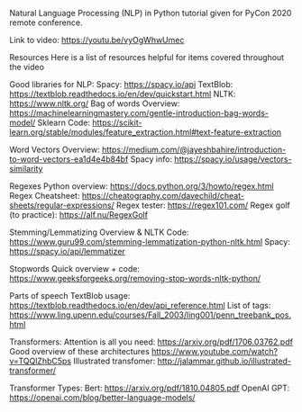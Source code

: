 Natural Language Processing (NLP) in Python tutorial given for PyCon 2020 remote conference.

Link to video: https://youtu.be/vyOgWhwUmec

Resources
Here is a list of resources helpful for items covered throughout the video

Good libraries for NLP:
Spacy: https://spacy.io/api
TextBlob: https://textblob.readthedocs.io/en/dev/quickstart.html
NLTK: https://www.nltk.org/
Bag of words
Overview: https://machinelearningmastery.com/gentle-introduction-bag-words-model/
Sklearn Code: https://scikit-learn.org/stable/modules/feature_extraction.html#text-feature-extraction

Word Vectors
Overview: https://medium.com/@jayeshbahire/introduction-to-word-vectors-ea1d4e4b84bf
Spacy info: https://spacy.io/usage/vectors-similarity

Regexes
Python overview: https://docs.python.org/3/howto/regex.html
Regex Cheatsheet: https://cheatography.com/davechild/cheat-sheets/regular-expressions/
Regex tester: https://regex101.com/
Regex golf (to practice): https://alf.nu/RegexGolf

Stemming/Lemmatizing
Overview & NLTK Code: https://www.guru99.com/stemming-lemmatization-python-nltk.html
Spacy: https://spacy.io/api/lemmatizer

Stopwords
Quick overview + code: https://www.geeksforgeeks.org/removing-stop-words-nltk-python/

Parts of speech
TextBlob usage: https://textblob.readthedocs.io/en/dev/api_reference.html
List of tags: https://www.ling.upenn.edu/courses/Fall_2003/ling001/penn_treebank_pos.html

Transformers:
Attention is all you need: https://arxiv.org/pdf/1706.03762.pdf
Good overview of these architectures https://www.youtube.com/watch?v=TQQlZhbC5ps
Illustrated transfomer: http://jalammar.github.io/illustrated-transformer/

Transformer Types:
Bert: https://arxiv.org/pdf/1810.04805.pdf
OpenAI GPT: https://openai.com/blog/better-language-models/
